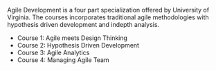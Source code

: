 Agile Development is a four part specialization offered by University of Virginia.
The courses incorporates traditional agile methodologies with hypothesis driven development and indepth analysis. 

* Course 1: Agile meets Design Thinking
* Course 2: Hypothesis Driven Development
* Course 3: Agile Analytics
* Course 4: Managing Agile Team
